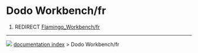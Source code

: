 # Dodo Workbench/fr
1.  REDIRECT [Flamingo_Workbench/fr](Flamingo_Workbench/fr.md)



---
![](images/Button_right.svg) [documentation index](../README.md) > Dodo Workbench/fr
